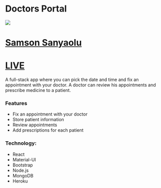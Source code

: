 # Doctors Portal 
![](https://i.ibb.co/0GhNLPk/image.png)

# [Samson Sanyaolu](https://sosamson.com)

# [LIVE](https://doctori.netlify.app/)

A full-stack app where you can pick the date and time and fix an appointment with your doctor. A doctor can review his appointments and prescribe medicine to a patient.

### Features
- Fix an appointment with your doctor
- Store patient information
- Review appointments
- Add prescriptions for each patient

### Technology:
- React
- Material-UI
- Bootstrap
- Node.js
- MongoDB
- Heroku
